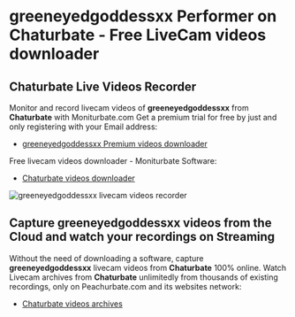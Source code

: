 # greeneyedgoddessxx Performer on Chaturbate - Free LiveCam videos downloader

## Chaturbate Live Videos Recorder

Monitor and record livecam videos of **greeneyedgoddessxx** from **Chaturbate** with Moniturbate.com
Get a premium trial for free by just and only registering with your Email address:
* [greeneyedgoddessxx Premium videos downloader](https://moniturbate.com/request-demo-licence-key.html)

Free livecam videos downloader - Moniturbate Software:
* [Chaturbate videos downloader](https://moniturbate.com/moniturbate-download-software.html)

![greeneyedgoddessxx livecam videos recorder](https://peachurnet.com/templates/moniturbate-software.png)


## Capture greeneyedgoddessxx videos from the Cloud and watch your recordings on Streaming

Without the need of downloading a software, capture **greeneyedgoddessxx** livecam videos from **Chaturbate** 100% online.
Watch Livecam archives from **Chaturbate** unlimitedly from thousands of existing recordings, only on Peachurbate.com and its websites network:
* [Chaturbate videos archives](https://peachurnet.com/)